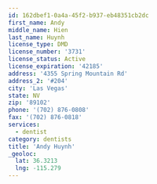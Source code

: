 ```yaml
---
id: 162dbef1-0a4a-45f2-b937-eb48351cb2dc
first_name: Andy
middle_name: Hien
last_name: Huynh
license_type: DMD
license_number: '3731'
license_status: Active
license_expiration: '42185'
address: '4355 Spring Mountain Rd'
address_2: '#204'
city: 'Las Vegas'
state: NV
zip: '89102'
phone: '(702) 876-0808'
fax: '(702) 876-0818'
services:
  - dentist
category: dentists
title: 'Andy Huynh'
_geoloc:
  lat: 36.3213
  lng: -115.279
---
```

